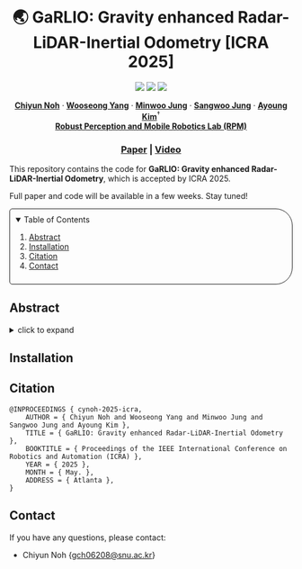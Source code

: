 <p align="center">

  <h1 align="center"> 🌏 GaRLIO: Gravity enhanced Radar-LiDAR-Inertial Odometry [ICRA 2025]</h1>

  <p align="center">
    <a href="https://github.com/ChiyunNoh/GaRLIO"><img src="https://img.shields.io/badge/-C++-blue?logo=cplusplus" /></a>
    <a href="https://github.com/ChiyunNoh/GaRLIO"><img src="https://img.shields.io/badge/Linux-FCC624?logo=linux&logoColor=black" /></a>
    <a href="https://github.com/ChiyunNoh/GaRLIO"><img src="https://img.shields.io/badge/Paper-pdf-<COLOR>.svg?style=flat-square" /></a>
    </a>
  </p>
  
  <p align="center">
    <a href="https://rpm.snu.ac.kr"><strong>Chiyun Noh</strong></a>
    ·
    <a href="https://rpm.snu.ac.kr"><strong>Wooseong Yang</strong></a>
    ·
    <a href="https://minwoo0611.github.io/about/"><strong>Minwoo Jung</strong></a>
    ·
    <a href="https://sangwoojung98.github.io"><strong>Sangwoo Jung</strong></a>
    ·
    <a href="https://ayoungk.github.io/"><strong>Ayoung Kim</strong></a><sup>†</sup>
    <br/>
    <a href="https://rpm.snu.ac.kr/"><strong>Robust Perception and Mobile Robotics Lab (RPM)</strong></a>
  </p>

  <h3 align="center"><a href="">Paper</a> | <a href="https://youtu.be/zeH3RQdIviw?si=aZg_WZfn4ErqkNu8">Video</a></h3>
  <div align="center"></div>
</p>


This repository contains the code for **GaRLIO: Gravity enhanced Radar-LiDAR-Inertial Odometry**, which is accepted by ICRA 2025. 

Full paper and code will be available in a few weeks. Stay tuned!

<!-- TABLE OF CONTENTS -->
<details open="open" style='padding: 10px; border-radius:5px 30px 30px 5px; border-style: solid; border-width: 1px;'>
  <summary>Table of Contents</summary>
  <ol>
    <li>
      <a href="#abstract">Abstract</a>
    </li>
    <li>
      <a href="#installation">Installation</a>
    </li>
    <li>
      <a href="#citation">Citation</a>
    </li>
    <li>
      <a href="#contact">Contact</a>
    </li>
  </ol>
</details>


## Abstract

<details>
  <summary>click to expand</summary>
Recently, gravity has been highlighted as a crucial constraint for state estimation to alleviate potential vertical drift. 
Existing online gravity estimation methods rely on pose estimation combined with IMU measurements, which is considered best practice when direct velocity measurements are unavailable. However, with radar sensors providing direct velocity data—a measurement not yet utilized for gravity estimation—we found a significant opportunity to improve gravity estimation accuracy substantially. GaRLIO, the proposed gravity-enhanced Radar-LiDAR-Inertial Odometry, can robustly predict gravity to reduce vertical drift while simultaneously enhancing state estimation performance using pointwise velocity measurements. Furthermore, GaRLIO ensures robustness in dynamic environments by utilizing radar to remove dynamic objects from LiDAR point clouds. Our method is validated through experiments in various environments prone to vertical drift, demonstrating superior performance compared to traditional LiDAR-Inertial Odometry methods. We make our source code publicly available to encourage further research and development.
</details>



## Installation


## Citation



```
@INPROCEEDINGS { cynoh-2025-icra,
    AUTHOR = { Chiyun Noh and Wooseong Yang and Minwoo Jung and Sangwoo Jung and Ayoung Kim },
    TITLE = { GaRLIO: Gravity enhanced Radar-LiDAR-Inertial Odometry },
    BOOKTITLE = { Proceedings of the IEEE International Conference on Robotics and Automation (ICRA) },
    YEAR = { 2025 },
    MONTH = { May. },
    ADDRESS = { Atlanta },
}
```

## Contact
If you have any questions, please contact:

- Chiyun Noh {[gch06208@snu.ac.kr]()}
